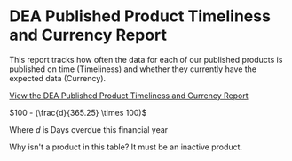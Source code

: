 # DEA Published Product Timeliness and Currency Report

This report tracks how often the data for each of our published products is published on time (Timeliness) and whether they currently have the expected data (Currency).

[View the DEA Published Product Timeliness and Currency Report](https://mgmt.sandbox.dea.ga.gov.au/public-dashboards/d22241dbfca54b1fa9f73938ef26e645?orgId=1)

$100 - (\frac{d}{365.25} \times 100)$

Where $d$ is Days overdue this financial year

Why isn't a product in this table? It must be an inactive product.
